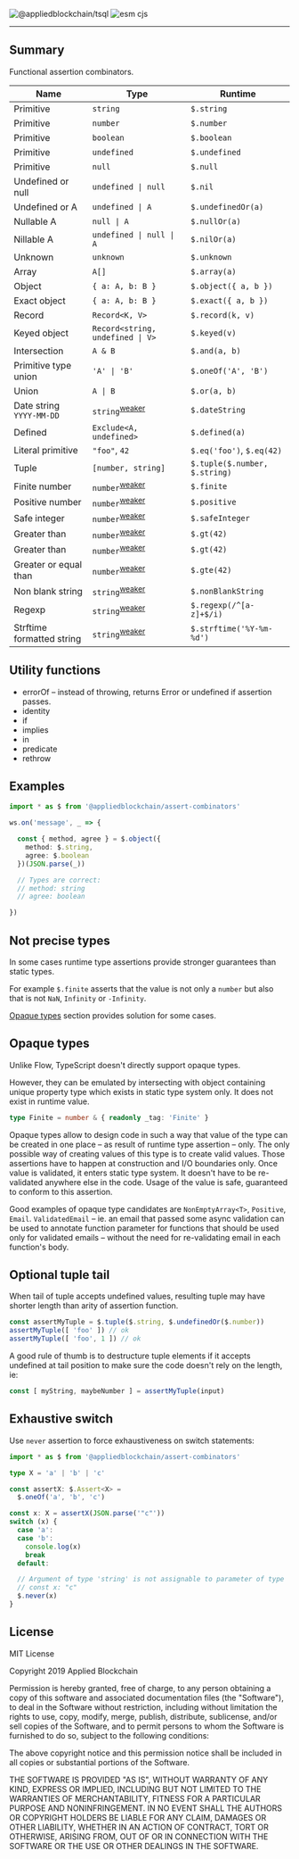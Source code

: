 ![@appliedblockchain/tsql](https://shields.io/npm/v/@appliedblockchain/assert-combinators)
![esm cjs](https://img.shields.io/badge/module-esm%20cjs-f39f37)

---

## Summary

Functional assertion combinators.

Name                      | Type                                            | Runtime
--------------------------|-------------------------------------------------|------------------------------
Primitive                 | `string`                                        | `$.string`
Primitive                 | `number`                                        | `$.number`
Primitive                 | `boolean`                                       | `$.boolean`
Primitive                 | `undefined`                                     | `$.undefined`
Primitive                 | `null`                                          | `$.null`
Undefined or null         | `undefined \| null`                             | `$.nil`
Undefined or A            | `undefined \| A`                                | `$.undefinedOr(a)`
Nullable A                | `null \| A`                                     | `$.nullOr(a)`
Nillable A                | `undefined \| null \| A`                        | `$.nilOr(a)`
Unknown                   | `unknown`                                       | `$.unknown`
Array                     | `A[]`                                           | `$.array(a)`
Object                    | `{ a: A, b: B }`                                | `$.object({ a, b })`
Exact object              | `{ a: A, b: B }`                                | `$.exact({ a, b })`
Record                    | `Record<K, V>`                                  | `$.record(k, v)`
Keyed object              | `Record<string, undefined \| V>`                | `$.keyed(v)`
Intersection              | `A & B`                                         | `$.and(a, b)`
Primitive type union      | `'A' \| 'B'`                                    | `$.oneOf('A', 'B')`
Union                     | `A \| B`                                        | `$.or(a, b)`
Date string `YYYY-MM-DD`  | `string`<sup>[weaker](#not-precise-types)</sup> | `$.dateString`
Defined                   | `Exclude<A, undefined>`                         | `$.defined(a)`
Literal primitive         | `"foo"`, `42`                                   | `$.eq('foo')`, `$.eq(42)`
Tuple                     | `[number, string]`                              | `$.tuple($.number, $.string)`
Finite number             | `number`<sup>[weaker](#not-precise-types)</sup> | `$.finite`
Positive number           | `number`<sup>[weaker](#not-precise-types)</sup> | `$.positive`
Safe integer              | `number`<sup>[weaker](#not-precise-types)</sup> | `$.safeInteger`
Greater than              | `number`<sup>[weaker](#not-precise-types)</sup> | `$.gt(42)`
Greater than              | `number`<sup>[weaker](#not-precise-types)</sup> | `$.gt(42)`
Greater or equal than     | `number`<sup>[weaker](#not-precise-types)</sup> | `$.gte(42)`
Non blank string          | `string`<sup>[weaker](#not-precise-types)</sup> | `$.nonBlankString`
Regexp                    | `string`<sup>[weaker](#not-precise-types)</sup> | `$.regexp(/^[a-z]+$/i)`
Strftime formatted string | `string`<sup>[weaker](#not-precise-types)</sup> | `$.strftime('%Y-%m-%d')`

## Utility functions

* errorOf – instead of throwing, returns Error or undefined if assertion passes.
* identity
* if
* implies
* in
* predicate
* rethrow

## Examples

```ts
import * as $ from '@appliedblockchain/assert-combinators'

ws.on('message', _ => {

  const { method, agree } = $.object({
    method: $.string,
    agree: $.boolean
  })(JSON.parse(_))

  // Types are correct:
  // method: string
  // agree: boolean

})
```

## Not precise types

In some cases runtime type assertions provide stronger guarantees than static types.

For example `$.finite` asserts that the value is not only a `number` but also that is not `NaN`, `Infinity` or `-Infinity`.

[Opaque types](#opaque-types) section provides solution for some cases.

## Opaque types

Unlike Flow, TypeScript doesn't directly support opaque types.

However, they can be emulated by intersecting with object containing unique property type which exists in static type system only. It does not exist in runtime value.

```ts
type Finite = number & { readonly _tag: 'Finite' }
```

Opaque types allow to design code in such a way that value of the type can be created in one place – as result of runtime type assertion – only. The only possible way of creating values of this type is to create valid values. Those assertions have to happen at construction and I/O boundaries only. Once value is validated, it enters static type system. It doesn't have to be re-validated anywhere else in the code. Usage of the value is safe, guaranteed to conform to this assertion.

Good examples of opaque type candidates are `NonEmptyArray<T>`, `Positive`, `Email`.
`ValidatedEmail` – ie. an email that passed some async validation can be used to annotate function parameter for functions that should be used only for validated emails – without the need for re-validating email in each function's body.

## Optional tuple tail

When tail of tuple accepts undefined values, resulting tuple may have shorter length than arity of assertion function.

```ts
const assertMyTuple = $.tuple($.string, $.undefinedOr($.number))
assertMyTuple([ 'foo' ]) // ok
assertMyTuple([ 'foo', 1 ]) // ok
```

A good rule of thumb is to destructure tuple elements if it accepts undefined at tail position to make sure the code doesn't rely on the length, ie:

```ts
const [ myString, maybeNumber ] = assertMyTuple(input)
```

## Exhaustive switch

Use `never` assertion to force exhaustiveness on switch statements:

```ts
import * as $ from '@appliedblockchain/assert-combinators'

type X = 'a' | 'b' | 'c'

const assertX: $.Assert<X> =
  $.oneOf('a', 'b', 'c')

const x: X = assertX(JSON.parse('"c"'))
switch (x) {
  case 'a':
  case 'b':
    console.log(x)
    break
  default:

  // Argument of type 'string' is not assignable to parameter of type 'never'.ts(2345)
  // const x: "c"
  $.never(x)
}
```

## License

MIT License

Copyright 2019 Applied Blockchain

Permission is hereby granted, free of charge, to any person obtaining a copy of this software and associated documentation files (the "Software"), to deal in the Software without restriction, including without limitation the rights to use, copy, modify, merge, publish, distribute, sublicense, and/or sell copies of the Software, and to permit persons to whom the Software is furnished to do so, subject to the following conditions:

The above copyright notice and this permission notice shall be included in all copies or substantial portions of the Software.

THE SOFTWARE IS PROVIDED "AS IS", WITHOUT WARRANTY OF ANY KIND, EXPRESS OR IMPLIED, INCLUDING BUT NOT LIMITED TO THE WARRANTIES OF MERCHANTABILITY, FITNESS FOR A PARTICULAR PURPOSE AND NONINFRINGEMENT. IN NO EVENT SHALL THE AUTHORS OR COPYRIGHT HOLDERS BE LIABLE FOR ANY CLAIM, DAMAGES OR OTHER LIABILITY, WHETHER IN AN ACTION OF CONTRACT, TORT OR OTHERWISE, ARISING FROM, OUT OF OR IN CONNECTION WITH THE SOFTWARE OR THE USE OR OTHER DEALINGS IN THE SOFTWARE.
